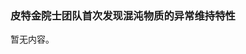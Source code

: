 <h3 class="text-center">皮特金院士团队首次发现混沌物质的异常维持特性</h3>

[title]: <> (皮特金院士团队首次发现混沌物质的异常维持特性)
[time]: <> (2020-01-09)

暂无内容。
